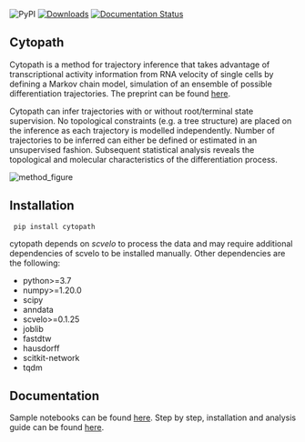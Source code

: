 ![PyPI](https://img.shields.io/pypi/v/cytopath?color=informational) [![Downloads](https://pepy.tech/badge/cytopath)](https://pepy.tech/project/cytopath) [![Documentation Status](https://readthedocs.org/projects/cytopath/badge/?version=latest)](https://cytopath.readthedocs.io/en/latest/?badge=latest)

## Cytopath
Cytopath is a method for trajectory inference that takes advantage of transcriptional activity information from RNA velocity of single cells by defining a Markov chain model, simulation of an ensemble of possible differentiation trajectories. The preprint can be found [here](https://www.biorxiv.org/content/10.1101/2020.12.21.423801v5).

Cytopath can infer trajectories with or without root/terminal state supervision. No topological constraints (e.g. a tree structure) are placed on the inference as each trajectory is modelled independently. Number of trajectories to be inferred can either be defined or estimated in an unsupervised fashion. Subsequent statistical analysis reveals the topological and molecular characteristics of the differentiation process.

![method_figure](https://user-images.githubusercontent.com/25486108/166925895-25fde8d1-c25f-4927-93ad-0331871ef319.png)

## Installation
``` pip install cytopath```

cytopath depends on *scvelo* to process the data and may require additional dependencies of scvelo to be installed manually. Other dependencies are the following:

* python>=3.7
* numpy>=1.20.0
* scipy
* anndata
* scvelo>=0.1.25
* joblib
* fastdtw
* hausdorff
* scitkit-network
* tqdm

## Documentation
Sample notebooks can be found [here](https://github.com/aron0093/cytopath-notebooks). Step by step, installation and analysis guide can be found [here](https://cytopath.readthedocs.io/en/latest/).




